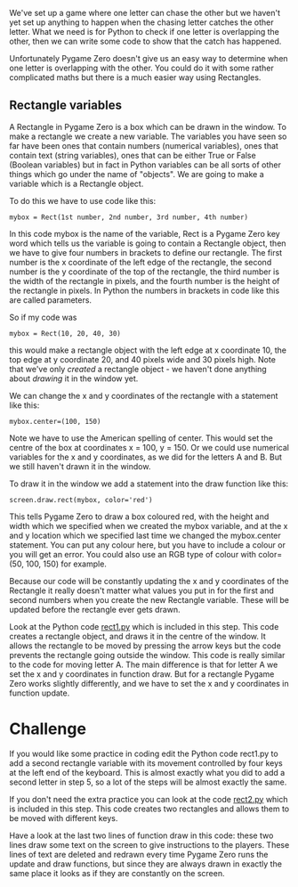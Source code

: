 We've set up a game where one letter can chase the other but we haven't yet set up anything to happen when the chasing letter catches the other letter. What we need is for Python to check if one letter is overlapping the other, then we can write some code to show that the catch has happened.

Unfortunately Pygame Zero doesn't give us an easy way to determine when one letter is overlapping with the other. You could do it with some rather complicated maths but there is a much easier way using Rectangles.

Rectangle variables
-------------------

A Rectangle in Pygame Zero is a box which can be drawn in the window. To make a rectangle we create a new variable. The variables you have seen so far have been ones that contain numbers (numerical variables), ones that contain text (string variables), ones that can be either True or False (Boolean variables) but in fact in Python variables can be all sorts of other things which go  under the name of "objects". We are going to make a variable which is a Rectangle object.

To do this we have to use code like this:

```mybox = Rect(1st number, 2nd number, 3rd number, 4th number)```

In this code mybox is the name of the variable, Rect is a Pygame Zero key word which tells us the variable is going to contain a Rectangle object, then we have to give four numbers in brackets to define our rectangle. The first number is the x coordinate of the left edge of the rectangle, the second number is the y coordinate of the top of the rectangle, the third number is the width of the rectangle in pixels, and the fourth number is the height of the rectangle in pixels. In Python the numbers in brackets in code like this are called parameters.

So if my code was

```mybox = Rect(10, 20, 40, 30)```

this would make a rectangle object with the left edge at x coordinate 10, the top edge at y coordinate 20, and 40 pixels wide and 30 pixels high. Note that we've only *created* a rectangle object - we haven't done anything about *drawing* it in the window yet.

We can change the x and y coordinates of the rectangle with a statement like this:

```mybox.center=(100, 150)```

Note we have to use the American spelling of center. This would set the centre of the box at coordinates x = 100, y = 150. Or we could use numerical variables for the x and y coordinates, as we did for the letters A and B. But we still haven't drawn it in the window.

To draw it in the window we add a statement into the draw function like this:

```screen.draw.rect(mybox, color='red')```

This tells Pygame Zero to draw a box coloured red, with the height and width which we specified when we created the mybox variable, and at the x and y location which we specified last time we changed the mybox.center statement. You can put any colour here, but you have to include a colour or you will get an error. You could also use an RGB type of colour with color=(50, 100, 150) for example.

Because our code will be constantly updating the x and y coordinates of the Rectangle it really doesn't matter what values you put in for the first and second numbers when you create the new Rectangle variable. These will be updated before the rectangle ever gets drawn.

Look at the Python code [rect1.py](rect1.py) which is included in this step. This code creates a rectangle object, and draws it in the centre of the window. It allows the rectangle to be moved by pressing the arrow keys but the code prevents the rectangle going outside the window. This code is really similar to the code for moving letter A. The main difference is that for letter A we set the x and y coordinates in function draw. But for a rectangle Pygame Zero works slightly differently, and we have to set the x and y coordinates in function update.

Challenge
=========
If you would like some practice in coding edit the Python code rect1.py to add a second rectangle variable with its movement controlled by four keys at the left end of the keyboard. This is almost exactly what you did to add a second letter in step 5, so a lot of the steps will be almost exactly the same.

If you don't need the extra practice you can look at the code [rect2.py](rect2.py) which is included in this step. This code creates two rectangles and allows them to be moved with different keys. 

Have a look at the last two lines of function draw in this code: these two lines draw some text on the screen to give instructions to the players. These lines of text are deleted and redrawn every time Pygame Zero runs the update and draw functions, but since they are always drawn in exactly the same place it looks as if they are constantly on the screen.

